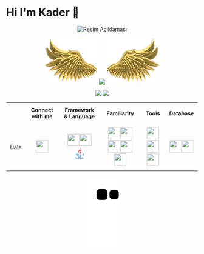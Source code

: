 # Hi I'm Kader 👋


<p align="center">
  <img src="https://media.tenor.com/knLw-Jlx8voAAAAC/welcome-to-my-profile-welcome.gif" alt="Resim Açıklaması" width="1000">
</p>

<p align="center">
  <a>
 <img height="120" width="140"src="https://raw.githubusercontent.com/muhiqsimui/muhiqsimui/main/assets/left.png"/>
  <img align="center" src="https://github-readme-streak-stats.herokuapp.com/?user=tutunamayanlar2021&show_icons=true&theme=dark" />
  <img height="120" width="140" src="https://raw.githubusercontent.com/muhiqsimui/muhiqsimui/main/assets/right.png" height="190" />
  </a>
</p>

<p align="center">
  <img src="https://github-readme-stats.vercel.app/api?username=tutunamayanlar2021&show_icons=true&theme=dark" height="190" />
  <img src="https://github-readme-stats.vercel.app/api/top-langs/?username=tutunamayanlar2021&show_icons=true&theme=dark&langs_count=6" height="190" />
</p>

<div style="text-align: center;">
  <table align="center">
    <tr>
      <th></th>
      <th style="padding: 10px;">Connect with me</th>
      <th style="padding: 10px;">Framework & Language</th>
      <th style="padding: 10px;">Familiarity</th>
      <th style="padding: 10px;">Tools</th>
      <th style="padding: 10px;">Database</th>
    </tr>
    <tr>
      <td style="padding: 10px;">Data</td>
      <td style="padding: 10px; vertical-align: middle;"><a href="https://www.linkedin.com/in/kader-oral-4464331a5"><img height="32" width="32" src="https://cdn-icons-png.flaticon.com/512/174/174857.png"></a></td>
      <td style="padding: 10px; vertical-align: middle;"><img height="32" width="32" src="https://cdn.simpleicons.org/swift"><img height="32" width="32" src="https://cdn.simpleicons.org/flutter"><img height="32" width="32" src="https://raw.githubusercontent.com/devicons/devicon/master/icons/java/java-original.svg"></td>
      <td style="padding: 10px; vertical-align: middle;"><img height="32" width="32" src="https://cdn.simpleicons.org/python"><img height="32" width="32" src="https://cdn.simpleicons.org/csharp"><img height="32" width="32" src="https://cdn.simpleicons.org/c++"><img height="32" width="32" src="https://cdn.simpleicons.org/selenium"><img height="32" width="32" src="https://cdn.simpleicons.org/postgresql"></td>
      <td style="padding: 10px; vertical-align: middle;"><img height="32" width="32" src="https://cdn.simpleicons.org/xcode"><img height="32" width="32" src="https://cdn.simpleicons.org/visualstudiocode"><img height="32" width="32" src="https://cdn.simpleicons.org/androidstudio"></td>
      <td style="padding: 10px; vertical-align: middle;"><img height="32" width="32" src="https://cdn.simpleicons.org/firebase"><img height="32" width="32" src="https://cdn.simpleicons.org/sqlite"></td>
    </tr>
  </table>
</div>


<p align="center" >
  <img src="https://github.com/tutunamayanlar2021/tutunamayanlar2021/blob/output/github-contribution-grid-snake.svg" alt="snake gif">
</p>









